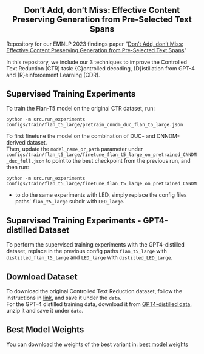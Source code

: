 # <h2 align="center"> Don’t Add, don’t Miss: Effective Content Preserving Generation from Pre-Selected Text Spans </h2>

Repository for our EMNLP 2023 findings paper "[Don’t Add, don’t Miss: Effective Content Preserving Generation from Pre-Selected Text Spans](https://aclanthology.org/2023.findings-emnlp.852/)"

In this repository, we include our 3 techniques to improve the Controlled Text Reduction (CTR) task: {C}ontrolled decoding, {D}istillation from GPT-4 and {R}einforcement Learning (CDR).

## Supervised Training Experiments
To train the Flan-T5 model on the original CTR dataset, run:
```
python -m src.run_experiments configs/train/flan_t5_large/pretrain_cnndm_duc_flan_t5_large.json
```
To first finetune the model on the combination of DUC- and CNNDM-derived dataset.\
Then, update the `model_name_or_path` parameter under `configs/train/flan_t5_large/finetune_flan_t5_large_on_pretrained_CNNDM_duc_full.json` to point to the best checkpoint from the previous run, and then run:
```
python -m src.run_experiments configs/train/flan_t5_large/finetune_flan_t5_large_on_pretrained_CNNDM_duc_full.json
```

* to do the same experiments with LED, simply replace the config files paths' `flan_t5_large` subdir with `LED_large`.

## Supervised Training Experiments - GPT4-distilled Dataset
To perform the supervised training experiments with the GPT4-distilled dataset, replace in the previous config paths `flan_t5_large` with `distilled_flan_t5_large` and `LED_large` with `distilled_LED_large`.

## Download Dataset
To download the original Controlled Text Reduction dataset, follow the instructions in [link](https://github.com/lovodkin93/Controlled_Text_Reduction), and save it under the `data`. \
For the GPT-4 distilled training data, download it from [GPT4-distilled data](https://drive.google.com/file/d/1fNpuJEOPCKKznUHQud16rAkc7lrh98Ya/view?usp=sharing), unzip it and save it under `data`.



## Best Model Weights
You can download the weights of the best variant in:
[best model weights](https://drive.google.com/drive/folders/11k_BTiXD6ItjEhN4wp267HRjg1euttL7?usp=sharing)
